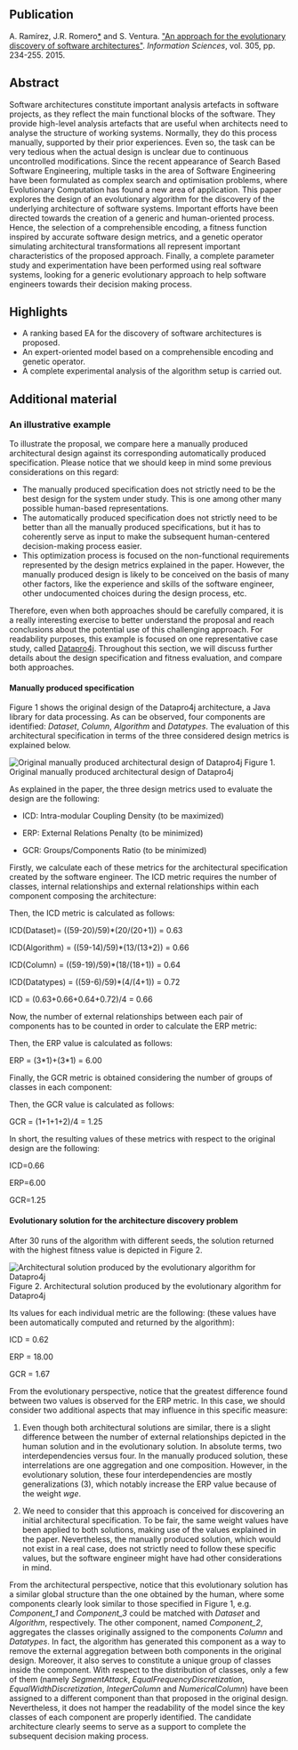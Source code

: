 Publication
-----------

A. Ramírez, J.R. Romero[\*](http://jrromero.net/) and S. Ventura. ["An approach for the evolutionary discovery of software architectures"](https://doi.org/10.1016/j.ins.2015.01.017). _Information Sciences_, vol. 305, pp. 234-255. 2015.

Abstract
--------

Software architectures constitute important analysis artefacts in software projects, as they reflect the main functional blocks of the software. They provide high-level analysis artefacts that are useful when architects need to analyse the structure of working systems. Normally, they do this process manually, supported by their prior experiences. Even so, the task can be very tedious when the actual design is unclear due to continuous uncontrolled modifications. Since the recent appearance of Search Based Software Engineering, multiple tasks in the area of Software Engineering have been formulated as complex search and optimisation problems, where Evolutionary Computation has found a new area of application. This paper explores the design of an evolutionary algorithm for the discovery of the underlying architecture of software systems. Important efforts have been directed towards the creation of a generic and human-oriented process. Hence, the selection of a comprehensible encoding, a fitness function inspired by accurate software design metrics, and a genetic operator simulating architectural transformations all represent important characteristics of the proposed approach. Finally, a complete parameter study and experimentation have been performed using real software systems, looking for a generic evolutionary approach to help software engineers towards their decision making process.

Highlights
----------

*   A ranking based EA for the discovery of software architectures is proposed.
*   An expert-oriented model based on a comprehensible encoding and genetic operator.
*   A complete experimental analysis of the algorithm setup is carried out.

Additional material
-------------------

### An illustrative example

To illustrate the proposal, we compare here a manually produced architectural design against its corresponding automatically produced specification. Please notice that we should keep in mind some previous considerations on this regard:

*   The manually produced specification does not strictly need to be the best design for the system under study. This is one among other many possible human-based representations.
*   The automatically produced specification does not strictly need to be better than all the manually produced specifications, but it has to coherently serve as input to make the subsequent human-centered decision-making process easier.
*   This optimization process is focused on the non-functional requirements represented by the design metrics explained in the paper. However, the manually produced design is likely to be conceived on the basis of many other factors, like the experience and skills of the software engineer, other undocumented choices during the design process, etc.

Therefore, even when both approaches should be carefully compared, it is a really interesting exercise to better understand the proposal and reach conclusions about the potential use of this challenging approach. For readability purposes, this example is focused on one representative case study, called [Datapro4j](http://www.jrromero.net/tools). Throughout this section, we will discuss further details about the design specification and fitness evaluation, and compare both approaches.

#### **Manually produced specification**

Figure 1 shows the original design of the Datapro4j architecture, a Java library for data processing. As can be observed, four components are identified: _Dataset_, _Column_, _Algorithm_ and _Datatypes_. The evaluation of this architectural specification in terms of the three considered design metrics is explained below. 

![Original manually produced architectural design of Datapro4j](https://github.com/aurorarq/EvolArchDiscovery/fig/Sbse-rrv14-figure1-manual.jpg)
Figure 1. Original manually produced architectural design of Datapro4j

As explained in the paper, the three design metrics used to evaluate the design are the following:

*   ICD: Intra-modular Coupling Density (to be maximized)

*   ERP: External Relations Penalty (to be minimized)

*   GCR: Groups/Components Ratio (to be minimized)

Firstly, we calculate each of these metrics for the architectural specification created by the software engineer. The ICD metric requires the number of classes, internal relationships and external relationships within each component composing the architecture:


Then, the ICD metric is calculated as follows:

ICD(Dataset)= ((59-20)/59)\*(20/(20+1)) = 0.63

ICD(Algorithm) = ((59-14)/59)\*(13/(13+2)) = 0.66

ICD(Column) = ((59-19)/59)\*(18/(18+1)) = 0.64

ICD(Datatypes) = ((59-6)/59)\*(4/(4+1)) = 0.72

ICD = (0.63+0.66+0.64+0.72)/4 = 0.66

Now, the number of external relationships between each pair of components has to be counted in order to calculate the ERP metric:

Then, the ERP value is calculated as follows:

ERP = (3\*1)+(3\*1) = 6.00

Finally, the GCR metric is obtained considering the number of groups of classes in each component:

Then, the GCR value is calculated as follows:

GCR = (1+1+1+2)/4 = 1.25

In short, the resulting values of these metrics with respect to the original design are the following:

ICD=0.66

ERP=6.00

GCR=1.25

#### **Evolutionary solution for the architecture discovery problem**

After 30 runs of the algorithm with different seeds, the solution returned with the highest fitness value is depicted in Figure 2. 

![Architectural solution produced by the evolutionary algorithm for Datapro4j](https://github.com/aurorarq/EvolArchDiscovery/fig/Sbse-rrv14-figure2-algorithm.jpg)
Figure 2. Architectural solution produced by the evolutionary algorithm for Datapro4j

Its values for each individual metric are the following: (these values have been automatically computed and returned by the algorithm):

ICD = 0.62

ERP = 18.00

GCR = 1.67

From the evolutionary perspective, notice that the greatest difference found between two values is observed for the ERP metric. In this case, we should consider two additional aspects that may influence in this specific measure:

1.  Even though both architectural solutions are similar, there is a slight difference between the number of external relationships depicted in the human solution and in the evolutionary solution. In absolute terms, two interdependencies versus four. In the manually produced solution, these interrelations are one aggregation and one composition. However, in the evolutionary solution, these four interdependencies are mostly generalizations (3), which notably increase the ERP value because of the weight _wge_.

2.  We need to consider that this approach is conceived for discovering an initial architectural specification. To be fair, the same weight values have been applied to both solutions, making use of the values explained in the paper. Nevertheless, the manually produced solution, which would not exist in a real case, does not strictly need to follow these specific values, but the software engineer might have had other considerations in mind.

From the architectural perspective, notice that this evolutionary solution has a similar global structure than the one obtained by the human, where some components clearly look similar to those specified in Figure 1, e.g. _Component\_1_ and _Component\_3_ could be matched with _Dataset_ and _Algorithm_, respectively. The other component, named _Component\_2_, aggregates the classes originally assigned to the components _Column_ and _Datatypes_. In fact, the algorithm has generated this component as a way to remove the external aggregation between both components in the original design. Moreover, it also serves to constitute a unique group of classes inside the component. With respect to the distribution of classes, only a few of them (namely _SegmentAttack_, _EqualFrequencyDiscretization_, _EqualWidthDiscretization_, _IntegerColumn_ and _NumericalColumn_) have been assigned to a different component than that proposed in the original design. Nevertheless, it does not hamper the readability of the model since the key classes of each component are properly identified. The candidate architecture clearly seems to serve as a support to complete the subsequent decision making process.
